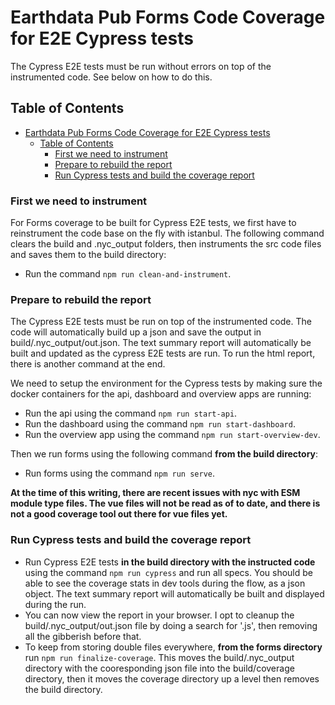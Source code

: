 # Earthdata Pub Forms Code Coverage for E2E Cypress tests

The Cypress E2E tests must be run without errors on top of the instrumented code.  See below on how to do this.

## Table of Contents

- [Earthdata Pub Forms Code Coverage for E2E Cypress tests](#earthdata-pub-forms-code-coverage-for-e2e-Cypress-tests)
  - [Table of Contents](#table-of-contents)
    - [First we need to instrument](#first-we-need-to-instrument)
    - [Prepare to rebuild the report](#prepare-to-rebuild-the-report)
    - [Run Cypress tests and build the coverage report](#run-cypress-tests-and-build-the-coverage-report)

### First we need to instrument

For Forms coverage to be built for Cypress E2E tests, we first have to reinstrument the code base on the fly with istanbul.  The following command clears the build and .nyc_output folders, then instruments the src code files and saves them to the build directory:

- Run the command `npm run clean-and-instrument`.

### Prepare to rebuild the report

The Cypress E2E tests must be run on top of the instrumented code.  The code will automatically build up a json and save the output in build/.nyc_output/out.json.  The text summary report will automatically be built and updated as the cypress E2E tests are run.  To run the html report, there is another command at the end.

We need to setup the environment for the Cypress tests by making sure the docker containers for the api, dashboard and overview apps are running:

- Run the api using the command `npm run start-api`.
- Run the dashboard using the command `npm run start-dashboard`.
- Run the overview app using the command `npm run start-overview-dev`.

Then we run forms using the following command **from the build directory**:

- Run forms using the command `npm run serve`.

**At the time of this writing, there are recent issues with nyc with ESM module type files. The vue files will not be read as of to date, and there is not a good coverage tool out there for vue files yet.**

### Run Cypress tests and build the coverage report

- Run Cypress E2E tests **in the build directory with the instructed code** using the command `npm run cypress` and run all specs. You should be able to see the coverage stats in dev tools during the flow, as a json object. The text summary report will automatically be built and displayed during the run.
- You can now view the report in your browser. I opt to cleanup the build/.nyc_output/out.json file by doing a search for '.js', then removing all the gibberish before that.
- To keep from storing double files everywhere, **from the forms directory** run `npm run finalize-coverage`.  This moves the build/.nyc_output directory with the cooresponding json file into the build/coverage directory, then it moves the coverage directory up a level then removes the build directory.